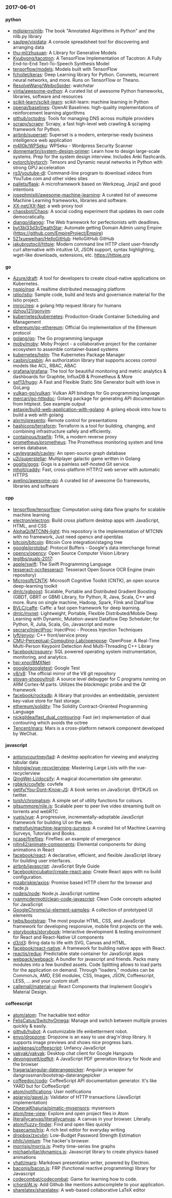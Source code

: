 ### 2017-06-01

#### python
* [mdipierro/nlib](https://github.com/mdipierro/nlib): The book "Annotated Algorithms in Python" and the nlib.py library
* [saulpw/visidata](https://github.com/saulpw/visidata): A console spreadsheet tool for discovering and arranging data
* [thu-ml/zhusuan](https://github.com/thu-ml/zhusuan): A Library for Generative Models
* [Kyubyong/tacotron](https://github.com/Kyubyong/tacotron): A TensorFlow Implementation of Tacotron: A Fully End-to-End Text-To-Speech Synthesis Model
* [tensorflow/models](https://github.com/tensorflow/models): Models built with TensorFlow
* [fchollet/keras](https://github.com/fchollet/keras): Deep Learning library for Python. Convnets, recurrent neural networks, and more. Runs on TensorFlow or Theano.
* [ResolveWang/WeiboSpider](https://github.com/ResolveWang/WeiboSpider):  watchstar
* [vinta/awesome-python](https://github.com/vinta/awesome-python): A curated list of awesome Python frameworks, libraries, software and resources
* [scikit-learn/scikit-learn](https://github.com/scikit-learn/scikit-learn): scikit-learn: machine learning in Python
* [openai/baselines](https://github.com/openai/baselines): OpenAI Baselines: high-quality implementations of reinforcement learning algorithms
* [github/octodns](https://github.com/github/octodns): Tools for managing DNS across multiple providers
* [scrapy/scrapy](https://github.com/scrapy/scrapy): Scrapy, a fast high-level web crawling & scraping framework for Python.
* [airbnb/superset](https://github.com/airbnb/superset): Superset is a modern, enterprise-ready business intelligence web application
* [m4ll0k/WPSeku](https://github.com/m4ll0k/WPSeku): WPSeku - Wordpress Security Scanner
* [donnemartin/system-design-primer](https://github.com/donnemartin/system-design-primer): Learn how to design large-scale systems. Prep for the system design interview. Includes Anki flashcards.
* [pytorch/pytorch](https://github.com/pytorch/pytorch): Tensors and Dynamic neural networks in Python with strong GPU acceleration
* [rg3/youtube-dl](https://github.com/rg3/youtube-dl): Command-line program to download videos from YouTube.com and other video sites
* [pallets/flask](https://github.com/pallets/flask): A microframework based on Werkzeug, Jinja2 and good intentions
* [josephmisiti/awesome-machine-learning](https://github.com/josephmisiti/awesome-machine-learning): A curated list of awesome Machine Learning frameworks, libraries and software.
* [XX-net/XX-Net](https://github.com/XX-net/XX-Net): a web proxy tool
* [chaosbot/Chaos](https://github.com/chaosbot/Chaos): A social coding experiment that updates its own code democratically.
* [django/django](https://github.com/django/django): The Web framework for perfectionists with deadlines.
* [byt3bl33d3r/DeathStar](https://github.com/byt3bl33d3r/DeathStar): Automate getting Domain Admin using Empire (https://github.com/EmpireProject/Empire)
* [521xueweihan/HelloGitHub](https://github.com/521xueweihan/HelloGitHub): HelloGitHub   GitHub 
* [jakubroztocil/httpie](https://github.com/jakubroztocil/httpie): Modern command line HTTP client  user-friendly curl alternative with intuitive UI, JSON support, syntax highlighting, wget-like downloads, extensions, etc. https://httpie.org

#### go
* [Azure/draft](https://github.com/Azure/draft): A tool for developers to create cloud-native applications on Kubernetes.
* [nsqio/nsq](https://github.com/nsqio/nsq): A realtime distributed messaging platform
* [istio/istio](https://github.com/istio/istio): Sample code, build and tests and governance material for the Istio project.
* [imroc/req](https://github.com/imroc/req): a golang http request library for humans
* [dzhou121/gonvim](https://github.com/dzhou121/gonvim): 
* [kubernetes/kubernetes](https://github.com/kubernetes/kubernetes): Production-Grade Container Scheduling and Management
* [ethereum/go-ethereum](https://github.com/ethereum/go-ethereum): Official Go implementation of the Ethereum protocol
* [golang/go](https://github.com/golang/go): The Go programming language
* [moby/moby](https://github.com/moby/moby): Moby Project - a collaborative project for the container ecosystem to assemble container-based systems
* [kubernetes/helm](https://github.com/kubernetes/helm): The Kubernetes Package Manager
* [casbin/casbin](https://github.com/casbin/casbin): An authorization library that supports access control models like ACL, RBAC, ABAC
* [grafana/grafana](https://github.com/grafana/grafana): The tool for beautiful monitoring and metric analytics & dashboards for Graphite, InfluxDB & Prometheus & More
* [spf13/hugo](https://github.com/spf13/hugo): A Fast and Flexible Static Site Generator built with love in GoLang
* [vulkan-go/vulkan](https://github.com/vulkan-go/vulkan): Vulkan API bindings for Go programming language
* [mercari/go-httpdoc](https://github.com/mercari/go-httpdoc): Golang package for generating API documentation from httptest. See example output
* [astaxie/build-web-application-with-golang](https://github.com/astaxie/build-web-application-with-golang): A golang ebook intro how to build a web with golang
* [alxrm/presento](https://github.com/alxrm/presento): Remote control for presentations
* [hashicorp/terraform](https://github.com/hashicorp/terraform): Terraform is a tool for building, changing, and combining infrastructure safely and efficiently.
* [containous/traefik](https://github.com/containous/traefik): Trfik, a modern reverse proxy
* [prometheus/prometheus](https://github.com/prometheus/prometheus): The Prometheus monitoring system and time series database.
* [cayleygraph/cayley](https://github.com/cayleygraph/cayley): An open-source graph database
* [u2i/superstellar](https://github.com/u2i/superstellar): Multiplayer galactic game written in Golang
* [gogits/gogs](https://github.com/gogits/gogs): Gogs is a painless self-hosted Git service.
* [mholt/caddy](https://github.com/mholt/caddy): Fast, cross-platform HTTP/2 web server with automatic HTTPS
* [avelino/awesome-go](https://github.com/avelino/awesome-go): A curated list of awesome Go frameworks, libraries and software

#### cpp
* [tensorflow/tensorflow](https://github.com/tensorflow/tensorflow): Computation using data flow graphs for scalable machine learning
* [electron/electron](https://github.com/electron/electron): Build cross platform desktop apps with JavaScript, HTML, and CSS
* [AlphaQi/MTCNN-light](https://github.com/AlphaQi/MTCNN-light): this repository is the implementation of MTCNN with no framework, Just need opencv and openblas
* [bitcoin/bitcoin](https://github.com/bitcoin/bitcoin): Bitcoin Core integration/staging tree
* [google/protobuf](https://github.com/google/protobuf): Protocol Buffers - Google's data interchange format
* [opencv/opencv](https://github.com/opencv/opencv): Open Source Computer Vision Library
* [legitbs/quals-2017](https://github.com/legitbs/quals-2017): 
* [apple/swift](https://github.com/apple/swift): The Swift Programming Language
* [tesseract-ocr/tesseract](https://github.com/tesseract-ocr/tesseract): Tesseract Open Source OCR Engine (main repository)
* [Microsoft/CNTK](https://github.com/Microsoft/CNTK): Microsoft Cognitive Toolkit (CNTK), an open source deep-learning toolkit
* [dmlc/xgboost](https://github.com/dmlc/xgboost): Scalable, Portable and Distributed Gradient Boosting (GBDT, GBRT or GBM) Library, for Python, R, Java, Scala, C++ and more. Runs on single machine, Hadoop, Spark, Flink and DataFlow
* [BVLC/caffe](https://github.com/BVLC/caffe): Caffe: a fast open framework for deep learning.
* [dmlc/mxnet](https://github.com/dmlc/mxnet): Lightweight, Portable, Flexible Distributed/Mobile Deep Learning with Dynamic, Mutation-aware Dataflow Dep Scheduler; for Python, R, Julia, Scala, Go, Javascript and more
* [secrary/InjectProc](https://github.com/secrary/InjectProc): InjectProc - Process Injection Techniques
* [lyft/envoy](https://github.com/lyft/envoy): C++ front/service proxy
* [CMU-Perceptual-Computing-Lab/openpose](https://github.com/CMU-Perceptual-Computing-Lab/openpose): OpenPose: A Real-Time Multi-Person Keypoint Detection And Multi-Threading C++ Library
* [facebook/osquery](https://github.com/facebook/osquery): SQL powered operating system instrumentation, monitoring, and analytics.
* [hpi-xnor/BMXNet](https://github.com/hpi-xnor/BMXNet): 
* [google/googletest](https://github.com/google/googletest): Google Test
* [v8/v8](https://github.com/v8/v8): The official mirror of the V8 git repository
* [stoyan-shopov/troll](https://github.com/stoyan-shopov/troll): A source level debugger for C programs running on ARM Cortex-M parts. Utilizes the *blackmagic* probe and the *Qt* framework
* [facebook/rocksdb](https://github.com/facebook/rocksdb): A library that provides an embeddable, persistent key-value store for fast storage.
* [ethereum/solidity](https://github.com/ethereum/solidity): The Solidity Contract-Oriented Programming Language
* [nickgildea/fast_dual_contouring](https://github.com/nickgildea/fast_dual_contouring): Fast (er) implementation of dual contouring which avoids the octree
* [Tencent/mars](https://github.com/Tencent/mars): Mars is a cross-platform network component developed by WeChat.

#### javascript
* [antonycourtney/tad](https://github.com/antonycourtney/tad): A desktop application for viewing and analyzing tabular data
* [hilongjw/vue-recyclerview](https://github.com/hilongjw/vue-recyclerview): Mastering Large Lists with the vue-recyclerview
* [QingWei-Li/docsify](https://github.com/QingWei-Li/docsify):  A magical documentation site generator.
* [rgbkrk/covfefe](https://github.com/rgbkrk/covfefe): covfefe
* [getify/You-Dont-Know-JS](https://github.com/getify/You-Dont-Know-JS): A book series on JavaScript. @YDKJS on twitter.
* [toish/chromatism](https://github.com/toish/chromatism):  A simple set of utility functions for colours.
* [gitsummore/nile.js](https://github.com/gitsummore/nile.js): Scalable peer to peer live video streaming built on torrents and webRTC
* [vuejs/vue](https://github.com/vuejs/vue): A progressive, incrementally-adoptable JavaScript framework for building UI on the web.
* [metrofun/machine-learning-surveys](https://github.com/metrofun/machine-learning-surveys): A curated list of Machine Learning Surveys, Tutorials and Books.
* [ncase/fireflies](https://github.com/ncase/fireflies): Fireflies: an example of emergence
* [nitin42/animate-components](https://github.com/nitin42/animate-components): Elemental components for doing animations in React
* [facebook/react](https://github.com/facebook/react): A declarative, efficient, and flexible JavaScript library for building user interfaces.
* [airbnb/javascript](https://github.com/airbnb/javascript): JavaScript Style Guide
* [facebookincubator/create-react-app](https://github.com/facebookincubator/create-react-app): Create React apps with no build configuration.
* [mzabriskie/axios](https://github.com/mzabriskie/axios): Promise based HTTP client for the browser and node.js
* [nodejs/node](https://github.com/nodejs/node): Node.js JavaScript runtime 
* [ryanmcdermott/clean-code-javascript](https://github.com/ryanmcdermott/clean-code-javascript):  Clean Code concepts adapted for JavaScript
* [GoogleChrome/ui-element-samples](https://github.com/GoogleChrome/ui-element-samples): A collection of prototyped UI elements
* [twbs/bootstrap](https://github.com/twbs/bootstrap): The most popular HTML, CSS, and JavaScript framework for developing responsive, mobile first projects on the web.
* [storybooks/storybook](https://github.com/storybooks/storybook):  Interactive development & testing environment for React and React-Native UI components
* [d3/d3](https://github.com/d3/d3): Bring data to life with SVG, Canvas and HTML. 
* [facebook/react-native](https://github.com/facebook/react-native): A framework for building native apps with React.
* [reactjs/redux](https://github.com/reactjs/redux): Predictable state container for JavaScript apps
* [webpack/webpack](https://github.com/webpack/webpack): A bundler for javascript and friends. Packs many modules into a few bundled assets. Code Splitting allows to load parts for the application on demand. Through "loaders," modules can be CommonJs, AMD, ES6 modules, CSS, Images, JSON, Coffeescript, LESS, ... and your custom stuff.
* [callemall/material-ui](https://github.com/callemall/material-ui): React Components that Implement Google's Material Design.

#### coffeescript
* [atom/atom](https://github.com/atom/atom): The hackable text editor
* [FelisCatus/SwitchyOmega](https://github.com/FelisCatus/SwitchyOmega): Manage and switch between multiple proxies quickly & easily.
* [github/hubot](https://github.com/github/hubot): A customizable life embetterment robot.
* [enyo/dropzone](https://github.com/enyo/dropzone): Dropzone is an easy to use drag'n'drop library. It supports image previews and shows nice progress bars.
* [jashkenas/coffeescript](https://github.com/jashkenas/coffeescript): Unfancy JavaScript
* [yakyak/yakyak](https://github.com/yakyak/yakyak): Desktop chat client for Google Hangouts
* [devongovett/pdfkit](https://github.com/devongovett/pdfkit): A JavaScript PDF generation library for Node and the browser
* [fragaria/angular-daterangepicker](https://github.com/fragaria/angular-daterangepicker): Angular.js wrapper for dangrossman/bootstrap-daterangepicker
* [coffeedoc/codo](https://github.com/coffeedoc/codo): CoffeeScript API documentation generator. It's like YARD but for CoffeeScript!
* [atom/notifications](https://github.com/atom/notifications): User notifications
* [apiaryio/gavel.js](https://github.com/apiaryio/gavel.js): Validator of HTTP transactions (JavaScript implementation)
* [DheerajKhajuria/pimatic-mysensors](https://github.com/DheerajKhajuria/pimatic-mysensors): mysensors
* [atom/tree-view](https://github.com/atom/tree-view): Explore and open project files in Atom
* [literallycanvas/literallycanvas](https://github.com/literallycanvas/literallycanvas): A canvas in your browser. Literally.
* [atom/fuzzy-finder](https://github.com/atom/fuzzy-finder): Find and open files quickly
* [basecamp/trix](https://github.com/basecamp/trix): A rich text editor for everyday writing
* [dropbox/zxcvbn](https://github.com/dropbox/zxcvbn): Low-Budget Password Strength Estimation
* [philc/vimium](https://github.com/philc/vimium): The hacker's browser.
* [morrisjs/morris.js](https://github.com/morrisjs/morris.js): Pretty time-series line graphs
* [michaelvillar/dynamics.js](https://github.com/michaelvillar/dynamics.js): Javascript library to create physics-based animations
* [yhatt/marp](https://github.com/yhatt/marp): Markdown presentation writer, powered by Electron.
* [baconjs/bacon.js](https://github.com/baconjs/bacon.js): FRP (functional reactive programming) library for Javascript
* [codecombat/codecombat](https://github.com/codecombat/codecombat): Game for learning how to code.
* [ichord/At.js](https://github.com/ichord/At.js): Add Github like mentions autocomplete to your application.
* [sharelatex/sharelatex](https://github.com/sharelatex/sharelatex): A web-based collaborative LaTeX editor
